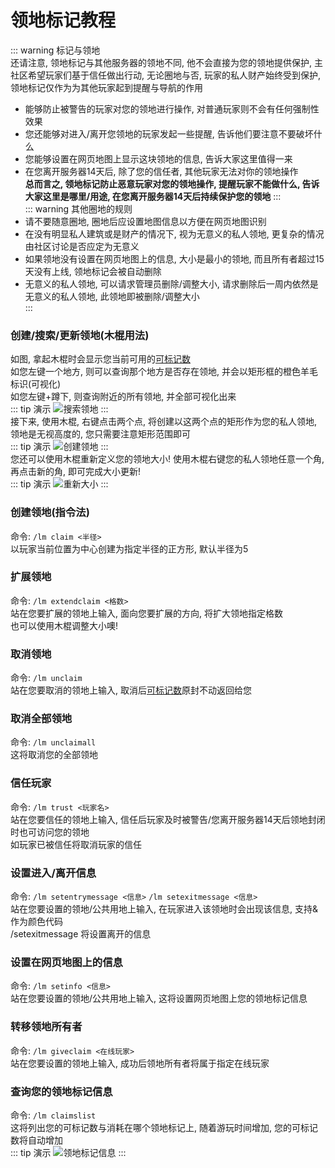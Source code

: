 # 领地标记教程
::: warning 标记与领地  
还请注意, 领地标记与其他服务器的领地不同, 他不会直接为您的领地提供保护, 主社区希望玩家们基于信任做出行动, 无论圈地与否, 玩家的私人财产始终受到保护, 领地标记仅作为为其他玩家起到提醒与导航的作用  
* 能够防止被警告的玩家对您的领地进行操作, 对普通玩家则不会有任何强制性效果  
* 您还能够对进入/离开您领地的玩家发起一些提醒, 告诉他们要注意不要破坏什么  
* 您能够设置在网页地图上显示这块领地的信息, 告诉大家这里值得一来  
* 在您离开服务器14天后, 除了您的信任者, 其他玩家无法对你的领地操作  
**总而言之, 领地标记防止恶意玩家对您的领地操作, 提醒玩家不能做什么, 告诉大家这里是哪里/用途, 在您离开服务器14天后持续保护您的领地**
:::  
::: warning 其他圈地的规则 
* 请不要随意圈地, 圈地后应设置地图信息以方便在网页地图识别  
* 在没有明显私人建筑或是财产的情况下, 视为无意义的私人领地, 更复杂的情况由社区讨论是否应定为无意义  
* 如果领地没有设置在网页地图上的信息, 大小是最小的领地, 而且所有者超过15天没有上线, 领地标记会被自动删除  
* 无意义的私人领地, 可以请求管理员删除/调整大小, 请求删除后一周内依然是无意义的私人领地, 此领地即被删除/调整大小  
:::  
### 创建/搜索/更新领地(木棍用法)
如图, 拿起木棍时会显示您当前可用的[可标记数](#查询您的领地标记信息)  
如您左键一个地方, 则可以查询那个地方是否存在领地, 并会以矩形框的橙色羊毛标识(可视化)  
如您左键+蹲下, 则查询附近的所有领地, 并全部可视化出来    
::: tip 演示
![搜索领地](https://s1.ax1x.com/2022/03/31/qf7BND.md.png)
:::  
接下来, 使用木棍, 右键点击两个点, 将创建以这两个点的矩形作为您的私人领地, 领地是无视高度的, 您只需要注意矩形范围即可  
::: tip 演示
![创建领地](https://s1.ax1x.com/2022/03/31/qfH0rq.md.png)
:::  
您还可以使用木棍重新定义您的领地大小! 使用木棍右键您的私人领地任意一个角, 再点击新的角, 即可完成大小更新!  
::: tip 演示
![重新大小](https://s1.ax1x.com/2022/03/31/qfH4qx.md.png)
:::
### 创建领地(指令法)
命令: `/lm claim <半径>`  
以玩家当前位置为中心创建为指定半径的正方形, 默认半径为5  
### 扩展领地
命令: `/lm extendclaim <格数>`  
站在您要扩展的领地上输入, 面向您要扩展的方向, 将扩大领地指定格数  
也可以使用木棍调整大小噢!  
### 取消领地
命令: `/lm unclaim`  
站在您要取消的领地上输入, 取消后[可标记数](#查询您的领地标记信息)原封不动返回给您
### 取消全部领地
命令: `/lm unclaimall`  
这将取消您的全部领地  
### 信任玩家
命令: `/lm trust <玩家名>`  
站在您要信任的领地上输入, 信任后玩家及时被警告/您离开服务器14天后领地封闭时也可访问您的领地  
如玩家已被信任将取消玩家的信任  
### 设置进入/离开信息
命令: `/lm setentrymessage <信息>` `/lm setexitmessage <信息>`  
站在您要设置的领地/公共用地上输入, 在玩家进入该领地时会出现该信息, 支持&作为颜色代码  
/setexitmessage 将设置离开的信息  
### 设置在网页地图上的信息
命令: `/lm setinfo <信息>`  
站在您要设置的领地/公共用地上输入, 这将设置网页地图上您的领地标记信息  
### 转移领地所有者
命令: `/lm giveclaim <在线玩家>`  
站在您要设置的领地上输入, 成功后领地所有者将属于指定在线玩家  
### 查询您的领地标记信息
命令: `/lm claimslist`  
这将列出您的可标记数与消耗在哪个领地标记上, 随着游玩时间增加, 您的可标记数将自动增加    
::: tip 演示
![领地标记信息](https://s1.ax1x.com/2022/03/31/qf7quq.png)
:::